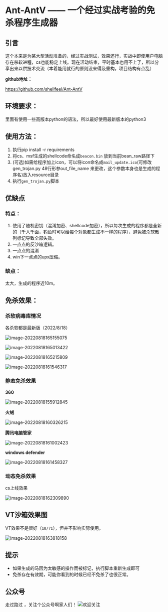 # Ant-AntV —— 一个经过实战考验的免杀程序生成器

## 引言

这个本来是为某大型活动准备的，经过实战测试，效果还行，实战中即使用户电脑存在杀软进程，cs也能稳定上线。现在活动结束，平时基本也用不上了，所以分享出来以供技术交流（本着能用就行的原则没来得及重构，项目结构有点乱）

**github地址：**

https://github.com/shellfeel/Ant-AntV

## **环境要求：**

里面有使用一些高版本python的语法，所以最好使用最新版本的python3

## **使用方法：**

1. 执行pip install -r requirements
2. 将cs、msf生成的shellcode命名成`beacon.bin` 放到当前bean_raw路径下
3. (可选)如需给程序加上icon，可以将icon命名成`mail_update.ico`(可修改gen_trojan.py 48行形参out_file_name 来更改，这个参数本身也是生成的程序名)放入resource目录
4. 执行`gen_trojan.py`脚本

## 优缺点

### **特点：**

1. 使用了随机密钥（混淆加密、shellcode加密），所以每次生成的程序都是全新的（千人千面，钓鱼时可以给每个对象都生成不一样的程序），避免被杀软散列标记导致全部失效。
2. 一点点的反沙箱逻辑。
3. 一点点的混淆
4. win下一点点的upx压缩。

### **缺点：**

太大，生成的程序近10m。

## **免杀效果：**

### 杀软病毒库情况

各杀软都是最新版（2022/8/18）

![image-20220818165155075](https://9eek-1251521991.cos.ap-chengdu.myqcloud.com/article/img/20220818165155.png)

![image-20220818165013422](https://9eek-1251521991.cos.ap-chengdu.myqcloud.com/article/img/20220818165013.png)

![image-20220818165215809](https://9eek-1251521991.cos.ap-chengdu.myqcloud.com/article/img/20220818165215.png)

![image-20220818161546317](https://9eek-1251521991.cos.ap-chengdu.myqcloud.com/article/img/20220818161546.png)



### 静态免杀效果

**360**

![image-20220818155912845](https://9eek-1251521991.cos.ap-chengdu.myqcloud.com/article/img/20220818155912.png)

**火绒**

![image-20220818160326215](https://9eek-1251521991.cos.ap-chengdu.myqcloud.com/article/img/20220818160326.png)

**腾讯电脑管家**

![image-20220818161002423](https://9eek-1251521991.cos.ap-chengdu.myqcloud.com/article/img/20220818161002.png)

**windows defender**

![image-20220818161458327](https://9eek-1251521991.cos.ap-chengdu.myqcloud.com/article/img/20220818161458.png)

### 动态免杀效果

cs上线效果

![image-20220818162309890](https://9eek-1251521991.cos.ap-chengdu.myqcloud.com/article/img/20220818162309.png)

## VT沙箱效果图

VT效果不是很好（`10/71`），但并不影响实际使用。

![image-20220818163818158](https://9eek-1251521991.cos.ap-chengdu.myqcloud.com/article/img/20220818163818.png)

## 提示

 * 如果生成的马因为太敏感的操作而被标记，执行脚本重新生成即可
 * 免杀存在有效期，可能你看到的时候已经不免杀了也很正常。

## 公众号
走过路过 ，关注个公众号啊家人们！
![欢迎关注](https://9eek-1251521991.cos.ap-chengdu.myqcloud.com/article/img/20220407180626.jpeg)
